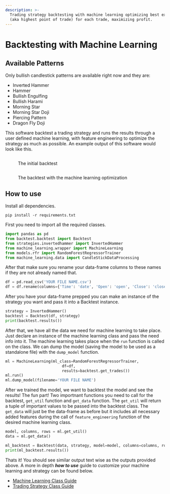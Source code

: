 ```yaml
---
description: >-
  Trading strategy backtesting with machine learning optimizing best exit point
  (aka highest point of trade) for each trade, maximizing profit.
---
```


# Backtesting with Machine Learning

## Available Patterns

Only bullish candlestick patterns are available right now and they are:

* Inverted Hammer
* Hammer
* Bullish Engulfing
* Bullish Harami
* Morning Star
* Morning Star Doji
* Piercing Pattern
* Dragon Fly Doji

This software backtest a trading strategy and runs the results through a user defined machine learning, with feature engineering to optimize the strategy as much as possible. An example output of this software would look like this.

<figure><img src=".gitbook/assets/Screenshot 2024-03-18 at 12.15.50 AM.png" alt=""><figcaption><p>The initial backtest</p></figcaption></figure>

<figure><img src=".gitbook/assets/Screenshot 2024-03-18 at 12.15.54 AM.png" alt=""><figcaption><p>The backtest with the machine learning optimization</p></figcaption></figure>

## How to use

Install all dependencies.

```
pip install -r requirements.txt
```

First you need to import all the required classes.

```python
import pandas as pd
from backtest.backtest import Backtest
from strategies.invertedhammer import InvertedHammer
from machine_learning.wrapper import MachineLearning
from models.rfr import RandomForestRegressorTrainer
from machine_learning.data import CandleStickDataProcessing
```

After that make sure you rename your data-frame columns to these names if they are not already named that.

```python
df = pd.read_csv('YOUR FILE NAME.csv')
df = df.rename(columns={'Time': 'date', 'Open': 'open', 'Close': 'close', 'High': 'high', 'Low': 'low'})
```

After you have your data-frame prepped you can make an instance of the strategy you want and pass it into a Backtest instance.&#x20;

```python
strategy = InvertedHammer()
backtest = Backtest(df, strategy)
print(backtest.results())
```

After that, we have all the data we need for machine learning to take place. Just declare an instance of the machine learning class and pass the need info into it. The machine learning takes place when the `run` function is called on the class. We can dump the model (saving the model to be used as a standalone file) with the `dump_model` function.&#x20;

```python
ml = MachineLearning(ml_class=RandomForestRegressorTrainer,
                         df=df,
                         results=backtest.get_trades())
ml.run()
ml.dump_model(filename='YOUR FILE NAME')
```

After we trained the model, we want to backtest the model and see the results! The fun part! Two importnant functions you need to call for the backtest, `get_util` function and `get_data` function. The `get_util` will return a tuple of important values to be passed into the backtest class. The `get_data` will just be the data-frame as before but it includes all necessary added features during the call of `feature_engineering` function of the desired machine learning class.

```python
model, columns, rows = ml.get_util()
data = ml.get_data()

ml_backtest = Backtest(data, strategy, model=model, columns=columns, rows=rows)
print(ml_backtest.results())
```

Thats it! You should see similar output text wise as the outputs provided above. A more in depth _**how to use**_ guide to customize your machine learning and strategy can be found below.

* [Machine Learning Class Guide](backtesting-with-machine-learning/machine-learning-class-guide.md)
* [Trading Strategy Class Guide](backtesting-with-machine-learning/strategy-creation-class-guide.md)
